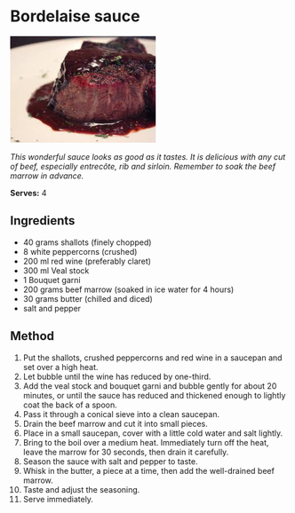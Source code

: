 # Bordelaise sauce

![Bordelaise sauce](resources/bordelaise-sauce.png)

*This wonderful sauce looks as good as it tastes. It is delicious with any cut of beef, especially entrecôte, rib and sirloin. Remember to soak the beef marrow in advance.*

**Serves:** 4

## Ingredients
- 40 grams shallots (finely chopped)
- 8 white peppercorns (crushed)
- 200 ml red wine (preferably claret)
- 300 ml Veal stock
- 1 Bouquet garni
- 200 grams beef marrow (soaked in ice water for 4 hours)
- 30 grams butter (chilled and diced)
- salt and pepper

## Method
1. Put the shallots, crushed peppercorns and red wine in a saucepan and set over a high heat.
1. Let bubble until the wine has reduced by one-third.
1. Add the veal stock and bouquet garni and bubble gently for about 20 minutes, or until the sauce has reduced and thickened enough to lightly coat the back of a spoon. 
1. Pass it through a conical sieve into a clean saucepan.
1. Drain the beef marrow and cut it into small pieces. 
1. Place in a small saucepan, cover with a little cold water and salt lightly. 
1. Bring to the boil over a medium heat. Immediately turn off the heat, leave the marrow for 30 seconds, then drain it carefully.
1. Season the sauce with salt and pepper to taste. 
1. Whisk in the butter, a piece at a time, then add the well-drained beef marrow. 
1. Taste and adjust the seasoning. 
1. Serve immediately.